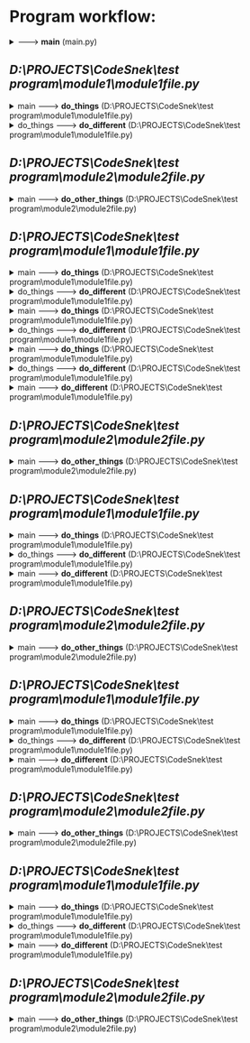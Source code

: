 # Program workflow:

<details>
<summary><module> ---> <b>main</b> (main.py)</summary>

This is a docstring lalala
tralala
</details>

*D:\PROJECTS\CodeSnek\test program\module1\module1file.py*
------

<details>
<summary>    main ---> <b>do_things</b> (D:\PROJECTS\CodeSnek\test program\module1\module1file.py)</summary>

woah boi is that a docstring?
</details>


<details>
<summary>        do_things ---> <b>do_different</b> (D:\PROJECTS\CodeSnek\test program\module1\module1file.py)</summary>


</details>

*D:\PROJECTS\CodeSnek\test program\module2\module2file.py*
------

<details>
<summary>    main ---> <b>do_other_things</b> (D:\PROJECTS\CodeSnek\test program\module2\module2file.py)</summary>


</details>

*D:\PROJECTS\CodeSnek\test program\module1\module1file.py*
------

<details>
<summary>    main ---> <b>do_things</b> (D:\PROJECTS\CodeSnek\test program\module1\module1file.py)</summary>

woah boi is that a docstring?
</details>


<details>
<summary>        do_things ---> <b>do_different</b> (D:\PROJECTS\CodeSnek\test program\module1\module1file.py)</summary>


</details>


<details>
<summary>    main ---> <b>do_things</b> (D:\PROJECTS\CodeSnek\test program\module1\module1file.py)</summary>

woah boi is that a docstring?
</details>


<details>
<summary>        do_things ---> <b>do_different</b> (D:\PROJECTS\CodeSnek\test program\module1\module1file.py)</summary>


</details>


<details>
<summary>    main ---> <b>do_things</b> (D:\PROJECTS\CodeSnek\test program\module1\module1file.py)</summary>

woah boi is that a docstring?
</details>


<details>
<summary>        do_things ---> <b>do_different</b> (D:\PROJECTS\CodeSnek\test program\module1\module1file.py)</summary>


</details>


<details>
<summary>    main ---> <b>do_different</b> (D:\PROJECTS\CodeSnek\test program\module1\module1file.py)</summary>


</details>

*D:\PROJECTS\CodeSnek\test program\module2\module2file.py*
------

<details>
<summary>    main ---> <b>do_other_things</b> (D:\PROJECTS\CodeSnek\test program\module2\module2file.py)</summary>


</details>

*D:\PROJECTS\CodeSnek\test program\module1\module1file.py*
------

<details>
<summary>    main ---> <b>do_things</b> (D:\PROJECTS\CodeSnek\test program\module1\module1file.py)</summary>

woah boi is that a docstring?
</details>


<details>
<summary>        do_things ---> <b>do_different</b> (D:\PROJECTS\CodeSnek\test program\module1\module1file.py)</summary>


</details>


<details>
<summary>    main ---> <b>do_different</b> (D:\PROJECTS\CodeSnek\test program\module1\module1file.py)</summary>


</details>

*D:\PROJECTS\CodeSnek\test program\module2\module2file.py*
------

<details>
<summary>    main ---> <b>do_other_things</b> (D:\PROJECTS\CodeSnek\test program\module2\module2file.py)</summary>


</details>

*D:\PROJECTS\CodeSnek\test program\module1\module1file.py*
------

<details>
<summary>    main ---> <b>do_things</b> (D:\PROJECTS\CodeSnek\test program\module1\module1file.py)</summary>

woah boi is that a docstring?
</details>


<details>
<summary>        do_things ---> <b>do_different</b> (D:\PROJECTS\CodeSnek\test program\module1\module1file.py)</summary>


</details>


<details>
<summary>    main ---> <b>do_different</b> (D:\PROJECTS\CodeSnek\test program\module1\module1file.py)</summary>


</details>

*D:\PROJECTS\CodeSnek\test program\module2\module2file.py*
------

<details>
<summary>    main ---> <b>do_other_things</b> (D:\PROJECTS\CodeSnek\test program\module2\module2file.py)</summary>


</details>

*D:\PROJECTS\CodeSnek\test program\module1\module1file.py*
------

<details>
<summary>    main ---> <b>do_things</b> (D:\PROJECTS\CodeSnek\test program\module1\module1file.py)</summary>

woah boi is that a docstring?
</details>


<details>
<summary>        do_things ---> <b>do_different</b> (D:\PROJECTS\CodeSnek\test program\module1\module1file.py)</summary>


</details>


<details>
<summary>    main ---> <b>do_different</b> (D:\PROJECTS\CodeSnek\test program\module1\module1file.py)</summary>


</details>

*D:\PROJECTS\CodeSnek\test program\module2\module2file.py*
------

<details>
<summary>    main ---> <b>do_other_things</b> (D:\PROJECTS\CodeSnek\test program\module2\module2file.py)</summary>


</details>

